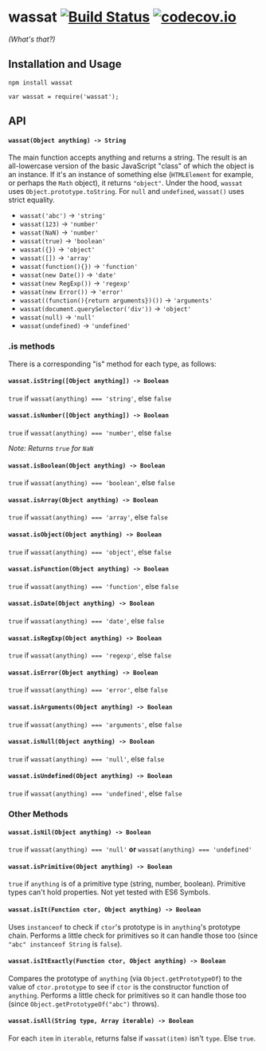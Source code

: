 # wassat [![Build Status](https://travis-ci.org/nickb1080/wassat.svg)](https://travis-ci.org/nickb1080/wassat) [![codecov.io](https://codecov.io/github/nickb1080/wassat/coverage.svg?branch=master)](https://codecov.io/github/nickb1080/wassat?branch=master)
_(What's that?)_

## Installation and Usage

`npm install wassat`

`var wassat = require('wassat');`

## API

#### `wassat(Object anything) -> String`
The main function accepts anything and returns a string. The result is an all-lowercase version of the basic JavaScript "class" of which the object is an instance. If it's an instance of something else (`HTMLElement` for example, or perhaps the `Math` object), it returns `"object"`. Under the hood, `wassat` uses `Object.prototype.toString`. For `null` and `undefined`, `wassat()` uses strict equality.

- `wassat('abc')` -> `'string'`
- `wassat(123)` -> `'number'`
- `wassat(NaN)` -> `'number'`
- `wassat(true)` -> `'boolean'`
- `wassat({})` -> `'object'`
- `wassat([])` -> `'array'`
- `wassat(function(){})` -> `'function'`
- `wassat(new Date())` -> `'date'`
- `wassat(new RegExp())` -> `'regexp'`
- `wassat(new Error())` -> `'error'`
- `wassat((function(){return arguments})())` -> `'arguments'`
- `wassat(document.querySelector('div'))` -> `'object'`
- `wassat(null)` -> `'null'`
- `wassat(undefined)` -> `'undefined'`

### .is methods

There is a corresponding "is" method for each type, as follows:

#### `wassat.isString([Object anything]) -> Boolean`
`true` if `wassat(anything) === 'string'`, else `false`

#### `wassat.isNumber([Object anything]) -> Boolean`
`true` if `wassat(anything) === 'number'`, else `false`

_Note: Returns `true` for `NaN`_

#### `wassat.isBoolean(Object anything) -> Boolean`
`true` if `wassat(anything) === 'boolean'`, else `false`

#### `wassat.isArray(Object anything) -> Boolean`
`true` if `wassat(anything) === 'array'`, else `false`

#### `wassat.isObject(Object anything) -> Boolean`
`true` if `wassat(anything) === 'object'`, else `false`

#### `wassat.isFunction(Object anything) -> Boolean`
`true` if `wassat(anything) === 'function'`, else `false`

#### `wassat.isDate(Object anything) -> Boolean`
`true` if `wassat(anything) === 'date'`, else `false`

#### `wassat.isRegExp(Object anything) -> Boolean`
`true` if `wassat(anything) === 'regexp'`, else `false`

#### `wassat.isError(Object anything) -> Boolean`
`true` if `wassat(anything) === 'error'`, else `false`

#### `wassat.isArguments(Object anything) -> Boolean`
`true` if `wassat(anything) === 'arguments'`, else `false`

#### `wassat.isNull(Object anything) -> Boolean`
`true` if `wassat(anything) === 'null'`, else `false`

#### `wassat.isUndefined(Object anything) -> Boolean`
`true` if `wassat(anything) === 'undefined'`, else `false`

### Other Methods

#### `wassat.isNil(Object anything) -> Boolean`
`true` if `wassat(anything) === 'null'` **or** `wassat(anything) === 'undefined'`

#### `wassat.isPrimitive(Object anything) -> Boolean`
`true` if `anything` is of a primitive type (string, number, boolean). Primitive types can't hold properties. Not yet tested with ES6 Symbols. 

#### `wassat.isIt(Function ctor, Object anything) -> Boolean`
Uses `instanceof` to check if `ctor`'s prototype is in `anything`'s prototype chain. Performs a little check for primitives so it can handle those too (since `"abc" instanceof String` is `false`). 

#### `wassat.isItExactly(Function ctor, Object anything) -> Boolean`
Compares the prototype of `anything` (via `Object.getPrototypeOf`) to the value of `ctor.prototype` to see if `ctor` is the constructor function of `anything`. Performs a little check for primitives so it can handle those too (since `Object.getPrototypeOf("abc")` throws).

#### `wassat.isAll(String type, Array iterable) -> Boolean`
For each `item` in `iterable`, returns false if `wassat(item)` isn't `type`. Else `true`.
